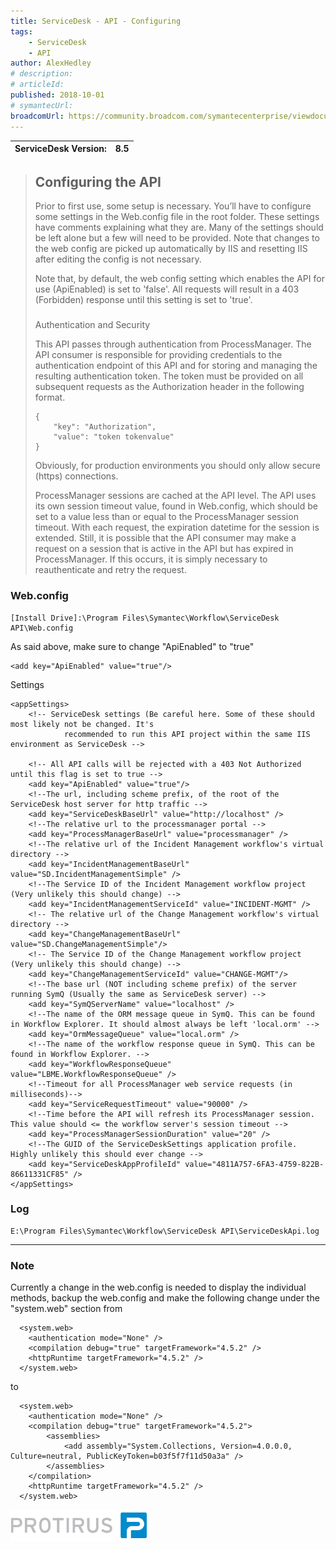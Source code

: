 ```yaml
---
title: ServiceDesk - API - Configuring
tags:
    - ServiceDesk
    - API
author: AlexHedley
# description: 
# articleId: 
published: 2018-10-01
# symantecUrl:
broadcomUrl: https://community.broadcom.com/symantecenterprise/viewdocument/servicedesk-api-configuring?CommunityKey=04ead5e9-3643-4118-b853-afa5a58710c6&tab=librarydocuments
---
```


<?# Markdown ?>
<?!^ "./../includes/posts/servicedesk-api.md" /?>
<?#/ Markdown ?>

| ServiceDesk Version: | 8.5 |
| --- | --- |

> ## Configuring the API
> 
> 
> Prior to first use, some setup is necessary. You’ll have to configure some settings in the Web.config file in the root folder. These settings have comments explaining what they are. Many of the settings should be left alone but a few will need to be provided. Note that changes to the web config are picked up automatically by IIS and resetting IIS after editing the config is not necessary.
> 
> 
> Note that, by default, the web config setting which enables the API for use (ApiEnabled) is set to 'false'. All requests will result in a 403 (Forbidden) response until this setting is set to 'true'.
> 
> 
> ###   
> 	Authentication and Security
> 
> 
> This API passes through authentication from ProcessManager. The API consumer is responsible for providing credentials to the authentication endpoint of this API and for storing and managing the resulting authentication token. The token must be provided on all subsequent requests as the Authorization header in the following format.
> 
> 
> 
>     {
>         "key": "Authorization",
>         "value": "token tokenvalue"
>     }
> 
> 
> 
> Obviously, for production environments you should only allow secure (https) connections.
> 
> 
> ProcessManager sessions are cached at the API level. The API uses its own session timeout value, found in Web.config, which should be set to a value less than or equal to the ProcessManager session timeout. With each request, the expiration datetime for the session is extended. Still, it is possible that the API consumer may make a request on a session that is active in the API but has expired in ProcessManager. If this occurs, it is simply necessary to reauthenticate and retry the request.

### Web.config

    [Install Drive]:\Program Files\Symantec\Workflow\ServiceDesk API\Web.config

As said above, make sure to change "ApiEnabled" to "true"

    <add key="ApiEnabled" value="true"/>

Settings

    <appSettings>
        <!-- ServiceDesk settings (Be careful here. Some of these should most likely not be changed. It's
                recommended to run this API project within the same IIS environment as ServiceDesk -->
    
        <!-- All API calls will be rejected with a 403 Not Authorized until this flag is set to true -->
        <add key="ApiEnabled" value="true"/>
        <!--The url, including scheme prefix, of the root of the ServiceDesk host server for http traffic -->    
        <add key="ServiceDeskBaseUrl" value="http://localhost" />
        <!--The relative url to the processmanager portal -->
        <add key="ProcessManagerBaseUrl" value="processmanager" />
        <!--The relative url of the Incident Management workflow's virtual directory -->
        <add key="IncidentManagementBaseUrl" value="SD.IncidentManagementSimple" />
        <!--The Service ID of the Incident Management workflow project (Very unlikely this should change) -->
        <add key="IncidentManagementServiceId" value="INCIDENT-MGMT" />
        <!-- The relative url of the Change Management workflow's virtual directory -->
        <add key="ChangeManagementBaseUrl" value="SD.ChangeManagementSimple"/>
        <!-- The Service ID of the Change Management workflow project (Very unlikely this should change) -->
        <add key="ChangeManagementServiceId" value="CHANGE-MGMT"/>
        <!--The base url (NOT including scheme prefix) of the server running SymQ (Usually the same as ServiceDesk server) -->
        <add key="SymQServerName" value="localhost" />
        <!--The name of the ORM message queue in SymQ. This can be found in Workflow Explorer. It should almost always be left 'local.orm' -->
        <add key="OrmMessageQueue" value="local.orm" />
        <!--The name of the workflow response queue in SymQ. This can be found in Workflow Explorer. -->
        <add key="WorkflowResponseQueue" value="LBME.WorkflowResponseQueue" />
        <!--Timeout for all ProcessManager web service requests (in milliseconds)-->
        <add key="ServiceRequestTimeout" value="90000" />
        <!--Time before the API will refresh its ProcessManager session. This value should <= the workflow server's session timeout -->
        <add key="ProcessManagerSessionDuration" value="20" />
        <!--The GUID of the ServiceDeskSettings application profile. Highly unlikely this should ever change -->
        <add key="ServiceDeskAppProfileId" value="4811A757-6FA3-4759-822B-86611331CF85" />
    </appSettings>

### Log

    E:\Program Files\Symantec\Workflow\ServiceDesk API\ServiceDeskApi.log

---
  
### Note
  
Currently a change in the web.config is needed to display the individual methods, backup the web.config and make the following change under the "system.web" section from

      <system.web>
        <authentication mode="None" />
        <compilation debug="true" targetFramework="4.5.2" />
        <httpRuntime targetFramework="4.5.2" />
      </system.web>

to

      <system.web>
        <authentication mode="None" />
        <compilation debug="true" targetFramework="4.5.2">
            <assemblies>
                <add assembly="System.Collections, Version=4.0.0.0, Culture=neutral, PublicKeyToken=b03f5f7f11d50a3a" />
            </assemblies>
        </compilation>
        <httpRuntime targetFramework="4.5.2" />
      </system.web>

[![Protirus](images\Protirus.png)](https://www.protirus.com/)
